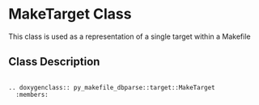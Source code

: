# MakeTarget Class

This class is used as a representation of a single target within a Makefile

## Class Description

```eval_rst

.. doxygenclass:: py_makefile_dbparse::target::MakeTarget
  :members:

```
